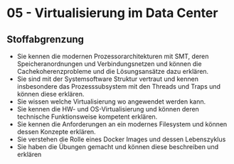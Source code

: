 # 05 - Virtualisierung im Data Center

## Stoffabgrenzung

* Sie kennen die modernen Prozessorarchitekturen mit SMT, deren Speicheranordnungen und Verbindungsnetzen und können die Cachekoherenzprobleme und die Lösungsansätze dazu erklären.
* Sie sind mit der Systemsoftware Struktur vertraut und kennen insbesondere das Prozesssubsystem mit den Threads und Traps und können diese erklären.
* Sie wissen welche Virtualisierung wo angewendet werden kann.
* Sie kennen die HW- und OS-Virtualisierung und können deren technische Funktionsweise kompetent erklären.
* Sie kennen die Anforderungen an ein modernes Filesystem und können dessen Konzepte erklären.
* Sie verstehen die Rolle eines Docker Images und dessen Lebenszyklus
* Sie haben die Übungen gemacht und können diese beschreiben und erklären

